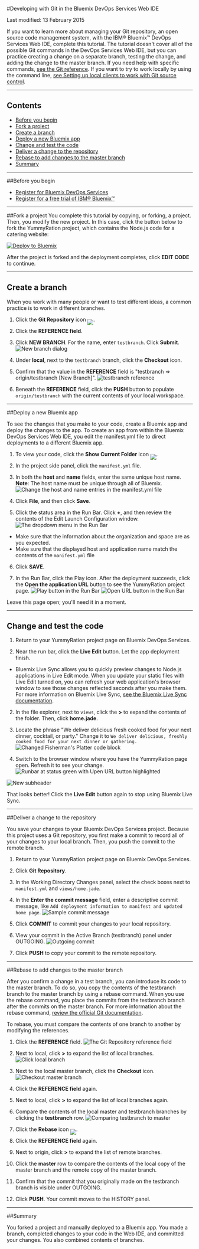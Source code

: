 #Developing with Git in the Bluemix DevOps Services Web IDE

Last modified: 13 February 2015

If you want to learn more about managing your Git repository, an open source code management system, with the IBM® Bluemix&trade; DevOps Services Web IDE, complete this tutorial. The tutorial doesn't cover all of the possible Git commands in the DevOps Services Web IDE, but you can practice creating a change on a separate branch, testing the change, and adding the change to the master branch. If you need help with specific commands, [see the Git reference](/docs/reference/git).  If you want to try to work locally by using the command line, [see Setting up local clients to work with Git source control](/docs/reference/gitclient).

---
## Contents

 * [Before you begin](#before_you_begin)
 * [Fork a project](#fork_a_project)
 * [Create a branch](#create_a_branch)
 * [Deploy a new Bluemix app](#deploy_a_new_bluemix_app)
 * [Change and test the code](#change_and_test_the_code)
 * [Deliver a change to the repository](#deliver_a_change_to_the_repository)
 * [Rebase to add changes to the master branch](#add_changes_to_the_master_branch)
 * [Summary](#summary)

---
<a name='before_you_begin'></a>
##Before you begin
  * [Register for Bluemix DevOps Services](https://hub.jazz.net)
  * [Register for a free trial of IBM&reg; Bluemix&trade;](https://ace.ng.bluemix.net/)

---
<a name='fork_a_project'></a>
##Fork a project
You complete this tutorial by copying, or forking, a project. Then, you modify the new project. In this case, click the button below to fork the YummyRation project, which contains the Node.js code for a catering website:



<a target="_blank" href="https://bluemix.net/deploy?repository=https://hub.jazz.net/git/jlmarech/YummyRation"><img src="images/bigButton.png" alt="Deploy to Bluemix"></a>

After the project is forked and the deployment completes, click **EDIT CODE** to continue.

---
<a name='create_a_branch'></a>
## Create a branch
When you work with many people or want to test different ideas, a common practice is to work in different branches.

1. Click the **Git Repository** icon <img src="images/gitrepository.png"  align="bottom" style="display: inline; margin: 0px; border-style: none; margin-bottom: -10px;">.

1. Click the **REFERENCE field**.

1. Click **NEW BRANCH**. For the name, enter `testbranch`. Click **Submit**.
![New branch dialog][10]

1. Under **local**, next to the `testbranch` branch, click the **Checkout** icon.

1. Confirm that the value in the **REFERENCE** field is "testbranch => origin/testbranch [New Branch]".
![testbranch reference][11]

1. Beneath the **REFERENCE** field, click the **PUSH** button to populate `origin/testbranch` with the current contents of your local workspace.

---
<a name='deploy_a_new_bluemix_app'></a>
##Deploy a new Bluemix app

To see the changes that you make to your code, create a Bluemix app and deploy the changes to the app. To create an app from within the Bluemix DevOps Services Web IDE, you edit the manifest.yml file to direct deployments to a different Bluemix app.

1. To view your code, click the **Show Current Folder** icon <img src="images/showcurrentfolder.png"  align="bottom" style="display: inline; margin: 0px; border-style: none; margin-bottom: -10px;">.

1. In the project side panel, click the `manifest.yml` file.

1. In both the **host** and **name** fields, enter the same unique host name.  
**Note**: The host name must be unique through all of Bluemix.
![Change the host and name entries in the manifest.yml file][1]

1. Click **File**, and then click **Save**.

1. Click the status area in the Run Bar. Click **+**, and then review the contents of the Edit Launch Configuration window.
![The dropdown menu in the Run Bar][33]
 * Make sure that the information about the organization and space are as you expected.
 * Make sure that the displayed host and application name match the contents of the `manifest.yml` file

6. Click **SAVE**.

7. In the Run Bar, click the Play icon. After the deployment succeeds, click the **Open the application URL** button to see the YummyRation project page.
![Play button in the Run Bar][34]
![Open URL button in the Run Bar][31]

Leave this page open; you'll need it in a moment.

---
<a name='change_and_test_the_code'></a>
## Change and test the code

1. Return to your YummyRation project page on Bluemix DevOps Services.

1. Near the run bar, click the **Live Edit** button. Let the app deployment finish.
  * Bluemix Live Sync allows you to quickly preview changes to Node.js applications in Live Edit mode. When you update your static files with Live Edit turned on, you can refresh your web application's browser window to see those changes reflected seconds after you make them. For more information on Bluemix Live Sync, [see the Bluemix Live Sync documentation][14].

2. In the file explorer, next to `views`, click the **>** to expand the contents of the folder. Then, click **home.jade**.

3. Locate the phrase "We deliver delicious fresh cooked food for your next dinner, cocktail, or party." Change it to `We deliver delicious, freshly cooked food for your next dinner or gathering.`
![Changed Fisherman's Platter code block][5]

4. Switch to the browser window where you have the YummyRation page open. Refresh it to see your change.
![Runbar at status green with Upen URL button highlighted][31]

![New subheader][7]

That looks better! Click the **Live Edit** button again to stop using Bluemix Live Sync.

---
<a name='deliver_a_change_to_the_repository'></a>
##Deliver a change to the repository

You save your changes to your Bluemix DevOps Services project.  Because this project uses a Git repository, you first make a commit to record all of your changes to your local branch. Then, you push the commit to the remote branch.

1. Return to your YummyRation project page on Bluemix DevOps Services.

1. Click **Git Repository**.

1. In the Working Directory Changes panel, select the check boxes next to `manifest.yml` and `views/home.jade`.

1. In the **Enter the commit message** field, enter a descriptive commit message, like `Add deployment information to manifest and updated home page`.
![Sample commit message][6]

1. Click **COMMIT** to commit your changes to your local repository.

1. View your commit in the Active Branch (testbranch) panel under OUTGOING.
![Outgoing commit][9]

1. Click **PUSH** to copy your commit to the remote repository.

---
<a name='add_changes_to_the_master_branch'></a>
##Rebase to add changes to the master branch

After you confirm a change in a test branch, you can introduce its code to the master branch.  To do so, you copy the contents of the testbranch branch to the master branch by using a rebase command. When you use the rebase command, you place the commits from the testbranch branch after the commits on the master branch.  For more information about the rebase command, [review the official Git documentation](http://git-scm.com/book/ch3-6.html).

To rebase, you must compare the contents of one branch to another by modifying the references.

1. Click the **REFERENCE** field.
![The Git Repository reference field][15]

1. Next to local, click **>** to expand the list of local branches.
![Click local branch][16]

1. Next to the local master branch, click the **Checkout** icon.
![Checkout master branch][13]

1. Click the **REFERENCE field** again.

1. Next to local, click **>** to expand the list of local branches again.

1. Compare the contents of the local master and testbranch branches by clicking the **testbranch** row.
![Comparing testbranch to master][12]

1. Click the **Rebase** icon <img src="images/rebase.png"  align="bottom" style="display: inline; margin: 0px; border-style: none; margin-bottom: -10px;">.

1. Click the **REFERENCE field** again.

1. Next to origin, click **>** to expand the list of remote branches.

1. Click the **master** row to compare the contents of the local copy of the master branch and the remote copy of the master branch. 

1. Confirm that the commit that you originally made on the testbranch branch is visible under OUTGOING.

1. Click **PUSH**. Your commit moves to the HISTORY panel.

---
<a name='summary'></a>
##Summary

You forked a project and manually deployed to a Bluemix app. You made a branch, completed changes to your code in the Web IDE, and committed your changes. You also combined contents of branches.


[1]: images/manifest.png
[2]: images/forkproject.png
[3]: images/manualdeployment.png
[4]: images/manualdeploymentpanel.png
[5]: images/fishermansfeast.png
[6]: images/commitmessage.png
[7]: images/newffprice.png
[8]: images/oldffprice.png
[9]: images/outgoingcommit.png
[10]: images/newbranch.png
[11]: images/testbranchreference.png
[12]: images/mastertotestbranch.png
[13]: images/arrowbylocal.png
[14]: https://www.ng.bluemix.net/docs/#manageapps/bluemixlive.html
[15]: images/reference.png
[16]: images/local.png
[18]: https://developer.ibm.com/answers/questions/?community=devops-services (Bluemix DevOps Services forum)
[19]: mailto:hub%40jazz.net
[20]: /docs
[28]: https://developer.ibm.com/answers/smartspace/devops-services/
[30]: /docs
[31]: images/runbar_url.png
[32]: images/runbar_play.png
[33]: images/launch-configs-callout.png
[34]: images/runbar_click_play.png
